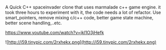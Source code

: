 A Quick C++ spaceinvader clone that uses marmalade c++ game engine.
it took three hours to experiment with it, the code needs a lot of refactor. Use smart\_pointers, remove mixing c/c++ code, better game state machine, better scene handling,..etc.

https://www.youtube.com/watch?v=jkl1O3jHefk


![http://i59.tinypic.com/2rxhekx.png](http://i59.tinypic.com/2rxhekx.png)